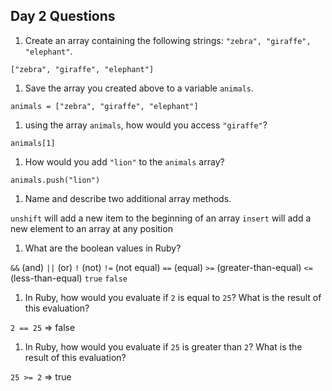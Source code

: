 ## Day 2 Questions

1. Create an array containing the following strings: `"zebra", "giraffe", "elephant"`.

  `["zebra", "giraffe", "elephant"]`
1. Save the array you created above to a variable `animals`.

  `animals = ["zebra", "giraffe", "elephant"]`
1. using the array `animals`, how would you access `"giraffe"`?

  `animals[1]`
1. How would you add `"lion"` to the `animals` array?

  `animals.push("lion")`
1. Name and describe two additional array methods.

  `unshift` will add a new item to the beginning of an array
  `insert` will add a new element to an array at any position
1. What are the boolean values in Ruby?

`&&` (and)
`||` (or)
`!` (not)
`!=` (not equal)
`==` (equal)
`>=` (greater-than-equal)
`<=` (less-than-equal)
`true`
`false`
1. In Ruby, how would you evaluate if `2` is equal to `25`? What is the result of this evaluation?

`2 == 25`
=> false
1. In Ruby, how would you evaluate if `25` is greater than `2`? What is the result of this evaluation?

`25 >= 2`
=> true
